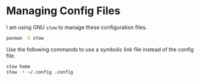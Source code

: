 # Managing Config Files

I am using GNU `stow` to manage these configuration files.

```bash
pacman -S stow
```

Use the following commands to use a symbolic link file instead of the config file.

```bash
stow home
stow -t ~/.config .config
```
